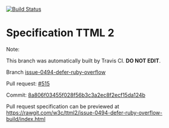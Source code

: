 [![Build Status](https://travis-ci.org/w3c/ttml2.svg?branch=issue-0494-defer-ruby-overflow)](https://travis-ci.org/w3c/ttml2)


# Specification TTML 2


Note:


This branch was automatically built by Travis CI. <b>DO NOT EDIT</b>.


 Branch [issue-0494-defer-ruby-overflow](https://github.com/w3c/ttml2/tree/issue-0494-defer-ruby-overflow)


 Pull request: [#515](https://github.com/w3c/ttml2/pull/515)


 Commit: [8a806f03455f028f56b3c3a2ec8f2ecf15da124b](https://github.com/w3c/ttml2/commit/8a806f03455f028f56b3c3a2ec8f2ecf15da124b)

Pull request specification can be previewed at https://rawgit.com/w3c/ttml2/issue-0494-defer-ruby-overflow-build/index.html



